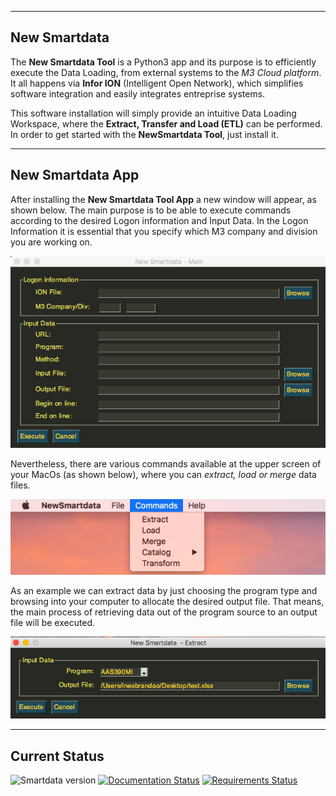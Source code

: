 --------------
New Smartdata
--------------

The **New Smartdata Tool** is a Python3 app and its purpose is to efficiently execute the Data Loading, from external systems to the *M3 Cloud platform*. It all happens via **Infor ION** (Intelligent Open Network), which simplifies software integration and easily integrates entreprise systems. 

This software installation will simply provide an intuitive Data Loading Workspace, where the **Extract, Transfer and Load (ETL)** can be performed. In order to get started with the **NewSmartdata Tool**, just install it.

------------------
New Smartdata App
------------------

After installing the **New Smartdata Tool App** a new window will appear, as shown below. The main purpose is to be able to execute commands according to the desired Logon information and Input Data. In the Logon Information it is essential that you specify which M3 company and division you are working on. 

![Screenshot](New_Smartdata.jpg)

Nevertheless, there are various commands available at the upper screen of your MacOs (as shown below), where you can *extract, load or merge* data files.

![Screenshot](Commands_NewSmartdata.jpg)

As an example we can extract data by just choosing the program type and browsing into your computer to allocate the desired output file. That means, the main process of retrieving data out of the program source to an output file will be executed.

![Screenshot](Extract_NewSmartdata.jpg)

----------------
Current Status
----------------

![Smartdata version](https://img.shields.io/badge/version-0.0.2-blue)
[![Documentation Status](https://readthedocs.org/projects/inforion/badge/?version=latest)](https://inforion.readthedocs.io/de/latest/?badge=latest)
[![Requirements Status](https://requires.io/github/Fellow-Consulting-AG/inforion/requirements.svg?branch=master)](https://requires.io/github/Fellow-Consulting-AG/inforion/requirements/?branch=master)
